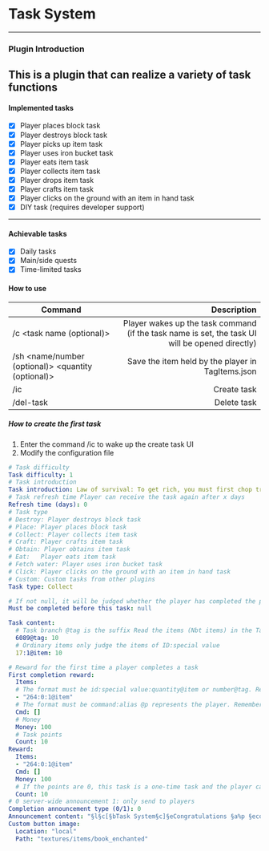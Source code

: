 # Task System
----
### Plugin Introduction
This is a plugin that can realize a variety of task functions
----
#### Implemented tasks
- [x] Player places block task
- [x] Player destroys block task
- [x] Player picks up item task
- [x] Player uses iron bucket task
- [x] Player eats item task
- [x] Player collects item task
- [x] Player drops item task
- [x] Player crafts item task
- [x] Player clicks on the ground with an item in hand task
- [x] DIY task (requires developer support)
----
#### Achievable tasks
- [x] Daily tasks
- [x] Main/side quests
- [x] Time-limited tasks
#### How to use
| Command       | Description   |
| --------   | -----:  |
| /c <task name (optional)>     | Player wakes up the task command (if the task name is set, the task UI will be opened directly)   |
| /sh <name/number (optional)> <quantity (optional)>        |   Save the item held by the player in TagItems.json   |
| /ic        |    Create task    |
| /del-task <task name>        |    Delete task    |

##### How to create the first task
1. Enter the command /ic to wake up the create task UI
2. Modify the configuration file
```yaml
# Task difficulty
Task difficulty: 1
# Task introduction
Task introduction: Law of survival: To get rich, you must first chop trees
# Task refresh time Player can receive the task again after x days
Refresh time (days): 0
# Task type
# Destroy: Player destroys block task
# Place: Player places block task
# Collect: Player collects item task
# Craft: Player crafts item task
# Obtain: Player obtains item task
# Eat:   Player eats item task
# Fetch water: Player uses iron bucket task
# Click: Player clicks on the ground with an item in hand task
# Custom: Custom tasks from other plugins
Task type: Collect

# If not null, it will be judged whether the player has completed the prerequisite tasks before receiving this task
Must be completed before this task: null

Task content:
  # Task branch @tag is the suffix Read the items (Nbt items) in the TagItem.json file
  6089@tag: 10
  # Ordinary items only judge the items of ID:special value
  17:1@item: 10

# Reward for the first time a player completes a task
First completion reward:
  Items:
  # The format must be id:special value:quantity@item or number@tag. Remember to add quotation marks
  - "264:0:1@item"
  # The format must be command:alias @p represents the player. Remember to add quotation marks
  Cmd: []
  # Money
  Money: 100
  # Task points
  Count: 10
Reward:
  Items:
  - "264:0:1@item"
  Cmd: []
  Money: 100
  # If the points are 0, this task is a one-time task and the player can only complete it once
  Count: 10
# 0 server-wide announcement 1: only send to players
Completion announcement type (0/1): 0
Announcement content: "§l§c[§bTask System§c]§eCongratulations §a%p §ecompleted the §d[ %s ]§etask"
Custom button image:
  Location: "local"
  Path: "textures/items/book_enchanted"
 ````